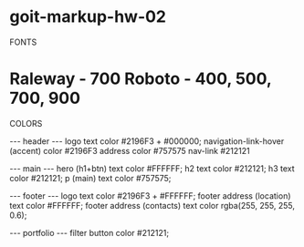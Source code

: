 # goit-markup-hw-02

FONTS

Raleway - 700
Roboto - 400, 500, 700, 900
==============================

COLORS

--- header ---
logo text color #2196F3 + #000000;
navigation-link-hover (accent) color #2196F3
address color #757575
nav-link #212121

--- main ---
hero (h1+btn) text color #FFFFFF;
h2 text color #212121;
h3 text color #212121;
p (main) text color #757575;

--- footer ---
logo text color #2196F3 + #FFFFFF;
footer address (location) text color #FFFFFF;
footer address (contacts) text color rgba(255, 255, 255, 0.6);

--- portfolio ---
filter button color #212121;
